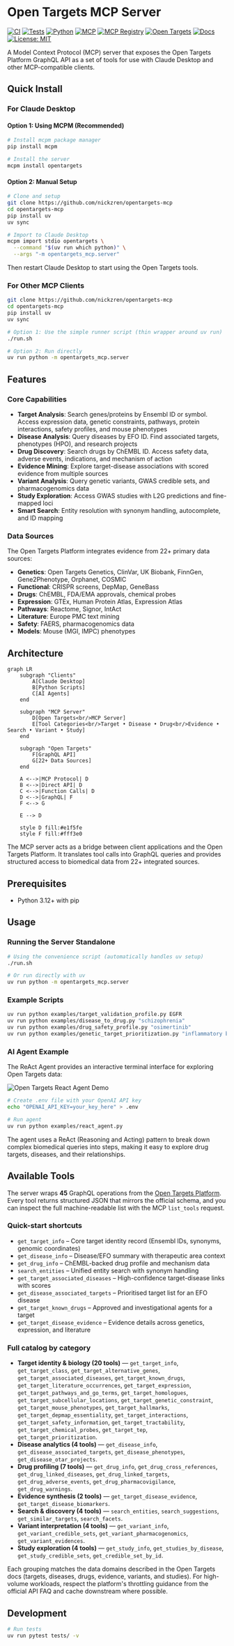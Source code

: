 # Open Targets MCP Server

[![CI](https://img.shields.io/github/actions/workflow/status/nickzren/opentargets-mcp/ci.yml?label=CI)](https://github.com/nickzren/opentargets-mcp/actions/workflows/ci.yml)
[![Tests](https://img.shields.io/badge/Tests-Pytest-0A9EDC?logo=pytest)](tests/)
[![Python](https://img.shields.io/badge/Python-3.12+-3776AB?logo=python&logoColor=white)](https://www.python.org/)
[![MCP](https://img.shields.io/badge/MCP-Server-00ADD8?logo=data:image/svg+xml;base64,PHN2ZyB3aWR0aD0iMjQiIGhlaWdodD0iMjQiIHZpZXdCb3g9IjAgMCAyNCAyNCIgZmlsbD0ibm9uZSIgeG1sbnM9Imh0dHA6Ly93d3cudzMub3JnLzIwMDAvc3ZnIj4KPHBhdGggZD0iTTEyIDJMMyA3VjE3TDEyIDIyTDIxIDE3VjdMMTIgMloiIHN0cm9rZT0id2hpdGUiIHN0cm9rZS13aWR0aD0iMiIvPgo8L3N2Zz4=)](https://github.com/modelcontextprotocol)
[![MCP Registry](https://img.shields.io/badge/MCP-Registry-blue)](https://registry.modelcontextprotocol.io/servers/io.github.nickzren/opentargets)
[![Open Targets](https://img.shields.io/badge/Open%20Targets-Platform-5C85DE)](https://platform.opentargets.org/)
[![Docs](https://img.shields.io/badge/Docs-Available-blue)](README.md)
[![License: MIT](https://img.shields.io/github/license/nickzren/opentargets-mcp)](LICENSE)

A Model Context Protocol (MCP) server that exposes the Open Targets Platform GraphQL API as a set of tools for use with Claude Desktop and other MCP-compatible clients.

<!-- mcp-name: io.github.nickzren/opentargets -->

## Quick Install

### For Claude Desktop

#### Option 1: Using MCPM (Recommended)
```bash
# Install mcpm package manager
pip install mcpm

# Install the server
mcpm install opentargets
```

#### Option 2: Manual Setup
```bash
# Clone and setup
git clone https://github.com/nickzren/opentargets-mcp
cd opentargets-mcp
pip install uv
uv sync

# Import to Claude Desktop
mcpm import stdio opentargets \
  --command "$(uv run which python)" \
  --args "-m opentargets_mcp.server"
```

Then restart Claude Desktop to start using the Open Targets tools.

### For Other MCP Clients
```bash
git clone https://github.com/nickzren/opentargets-mcp
cd opentargets-mcp
pip install uv
uv sync

# Option 1: Use the simple runner script (thin wrapper around uv run)
./run.sh

# Option 2: Run directly
uv run python -m opentargets_mcp.server
```

## Features

### Core Capabilities

- **Target Analysis**: Search genes/proteins by Ensembl ID or symbol. Access expression data, genetic constraints, pathways, protein interactions, safety profiles, and mouse phenotypes
- **Disease Analysis**: Query diseases by EFO ID. Find associated targets, phenotypes (HPO), and research projects
- **Drug Discovery**: Search drugs by ChEMBL ID. Access safety data, adverse events, indications, and mechanism of action
- **Evidence Mining**: Explore target-disease associations with scored evidence from multiple sources
- **Variant Analysis**: Query genetic variants, GWAS credible sets, and pharmacogenomics data
- **Study Exploration**: Access GWAS studies with L2G predictions and fine-mapped loci
- **Smart Search**: Entity resolution with synonym handling, autocomplete, and ID mapping

### Data Sources

The Open Targets Platform integrates evidence from 22+ primary data sources:

- **Genetics**: Open Targets Genetics, ClinVar, UK Biobank, FinnGen, Gene2Phenotype, Orphanet, COSMIC
- **Functional**: CRISPR screens, DepMap, GeneBass
- **Drugs**: ChEMBL, FDA/EMA approvals, chemical probes
- **Expression**: GTEx, Human Protein Atlas, Expression Atlas
- **Pathways**: Reactome, Signor, IntAct
- **Literature**: Europe PMC text mining
- **Safety**: FAERS, pharmacogenomics data
- **Models**: Mouse (MGI, IMPC) phenotypes

## Architecture

```mermaid
graph LR
    subgraph "Clients"
        A[Claude Desktop]
        B[Python Scripts]
        C[AI Agents]
    end
    
    subgraph "MCP Server"
        D[Open Targets<br/>MCP Server]
        E[Tool Categories<br/>Target • Disease • Drug<br/>Evidence • Search • Variant • Study]
    end
    
    subgraph "Open Targets"
        F[GraphQL API]
        G[22+ Data Sources]
    end
    
    A <-->|MCP Protocol| D
    B <-->|Direct API| D
    C <-->|Function Calls| D
    D <-->|GraphQL| F
    F <--> G
    
    E --> D
    
    style D fill:#e1f5fe
    style F fill:#fff3e0
```

The MCP server acts as a bridge between client applications and the Open Targets Platform. It translates tool calls into GraphQL queries and provides structured access to biomedical data from 22+ integrated sources.

## Prerequisites

- Python 3.12+ with pip

## Usage

### Running the Server Standalone
```bash
# Using the convenience script (automatically handles uv setup)
./run.sh

# Or run directly with uv
uv run python -m opentargets_mcp.server
```

### Example Scripts
```bash
uv run python examples/target_validation_profile.py EGFR
uv run python examples/disease_to_drug.py "schizophrenia"
uv run python examples/drug_safety_profile.py "osimertinib"
uv run python examples/genetic_target_prioritization.py "inflammatory bowel disease"
```

### AI Agent Example

The ReAct Agent provides an interactive terminal interface for exploring Open Targets data:

![Open Targets React Agent Demo](docs/screenshots/react-agent-demo.png)

```bash
# Create .env file with your OpenAI API key
echo "OPENAI_API_KEY=your_key_here" > .env

# Run agent
uv run python examples/react_agent.py
```

The agent uses a ReAct (Reasoning and Acting) pattern to break down complex biomedical queries into steps, making it easy to explore drug targets, diseases, and their relationships.

## Available Tools

The server wraps **45** GraphQL operations from the [Open Targets Platform](https://platform-docs.opentargets.org/). Every tool returns structured JSON that mirrors the official schema, and you can inspect the full machine-readable list with the MCP `list_tools` request.

### Quick-start shortcuts
- `get_target_info` – Core target identity record (Ensembl IDs, synonyms, genomic coordinates)
- `get_disease_info` – Disease/EFO summary with therapeutic area context
- `get_drug_info` – ChEMBL-backed drug profile and mechanism data
- `search_entities` – Unified entity search with synonym handling
- `get_target_associated_diseases` – High-confidence target-disease links with scores
- `get_disease_associated_targets` – Prioritised target list for an EFO disease
- `get_target_known_drugs` – Approved and investigational agents for a target
- `get_target_disease_evidence` – Evidence details across genetics, expression, and literature

### Full catalog by category
- **Target identity & biology (20 tools)** — `get_target_info`, `get_target_class`, `get_target_alternative_genes`, `get_target_associated_diseases`, `get_target_known_drugs`, `get_target_literature_occurrences`, `get_target_expression`, `get_target_pathways_and_go_terms`, `get_target_homologues`, `get_target_subcellular_locations`, `get_target_genetic_constraint`, `get_target_mouse_phenotypes`, `get_target_hallmarks`, `get_target_depmap_essentiality`, `get_target_interactions`, `get_target_safety_information`, `get_target_tractability`, `get_target_chemical_probes`, `get_target_tep`, `get_target_prioritization`.
- **Disease analytics (4 tools)** — `get_disease_info`, `get_disease_associated_targets`, `get_disease_phenotypes`, `get_disease_otar_projects`.
- **Drug profiling (7 tools)** — `get_drug_info`, `get_drug_cross_references`, `get_drug_linked_diseases`, `get_drug_linked_targets`, `get_drug_adverse_events`, `get_drug_pharmacovigilance`, `get_drug_warnings`.
- **Evidence synthesis (2 tools)** — `get_target_disease_evidence`, `get_target_disease_biomarkers`.
- **Search & discovery (4 tools)** — `search_entities`, `search_suggestions`, `get_similar_targets`, `search_facets`.
- **Variant interpretation (4 tools)** — `get_variant_info`, `get_variant_credible_sets`, `get_variant_pharmacogenomics`, `get_variant_evidences`.
- **Study exploration (4 tools)** — `get_study_info`, `get_studies_by_disease`, `get_study_credible_sets`, `get_credible_set_by_id`.

Each grouping matches the data domains described in the Open Targets docs (targets, diseases, drugs, evidence, variants, and studies). For high-volume workloads, respect the platform's throttling guidance from the official API FAQ and cache downstream where possible.

## Development

```bash
# Run tests
uv run pytest tests/ -v
```
